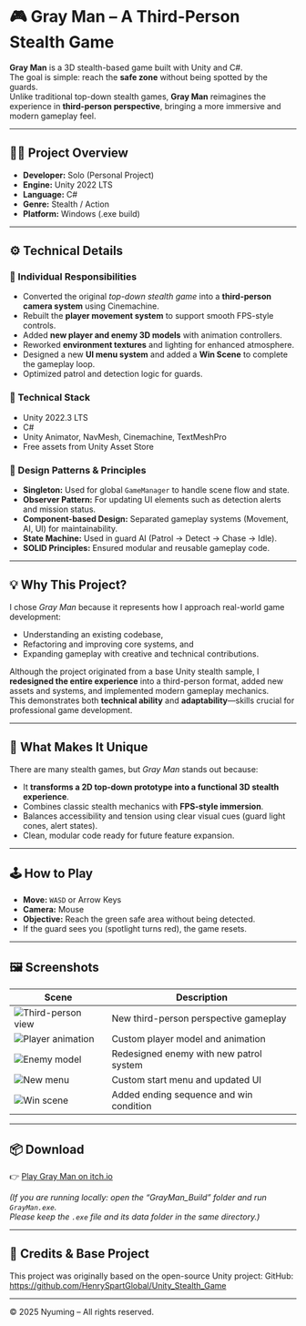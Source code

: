 # 🎮 Gray Man – A Third-Person Stealth Game

**Gray Man** is a 3D stealth-based game built with Unity and C#.  
The goal is simple: reach the **safe zone** without being spotted by the guards.  
Unlike traditional top-down stealth games, **Gray Man** reimagines the experience in **third-person perspective**, bringing a more immersive and modern gameplay feel.

---

## 🧍‍♂️ Project Overview

- **Developer:** Solo (Personal Project)
- **Engine:** Unity 2022 LTS
- **Language:** C#
- **Genre:** Stealth / Action
- **Platform:** Windows (.exe build)

---

## ⚙️ Technical Details

### 🧠 Individual Responsibilities
- Converted the original *top-down stealth game* into a **third-person camera system** using Cinemachine.
- Rebuilt the **player movement system** to support smooth FPS-style controls.
- Added **new player and enemy 3D models** with animation controllers.
- Reworked **environment textures** and lighting for enhanced atmosphere.
- Designed a new **UI menu system** and added a **Win Scene** to complete the gameplay loop.
- Optimized patrol and detection logic for guards.

### 🧩 Technical Stack
- Unity 2022.3 LTS  
- C#  
- Unity Animator, NavMesh, Cinemachine, TextMeshPro  
- Free assets from Unity Asset Store  

### 🧱 Design Patterns & Principles
- **Singleton:** Used for global `GameManager` to handle scene flow and state.
- **Observer Pattern:** For updating UI elements such as detection alerts and mission status.
- **Component-based Design:** Separated gameplay systems (Movement, AI, UI) for maintainability.
- **State Machine:** Used in guard AI (Patrol → Detect → Chase → Idle).
- **SOLID Principles:** Ensured modular and reusable gameplay code.

---

## 💡 Why This Project?

I chose *Gray Man* because it represents how I approach real-world game development:
- Understanding an existing codebase,  
- Refactoring and improving core systems, and  
- Expanding gameplay with creative and technical contributions.

Although the project originated from a base Unity stealth sample, I **redesigned the entire experience** into a third-person format, added new assets and systems, and implemented modern gameplay mechanics.  
This demonstrates both **technical ability** and **adaptability**—skills crucial for professional game development.

---

## 🎯 What Makes It Unique

There are many stealth games, but *Gray Man* stands out because:
- It **transforms a 2D top-down prototype into a functional 3D stealth experience**.  
- Combines classic stealth mechanics with **FPS-style immersion**.  
- Balances accessibility and tension using clear visual cues (guard light cones, alert states).  
- Clean, modular code ready for future feature expansion.

---

## 🕹️ How to Play

- **Move:** `WASD` or Arrow Keys  
- **Camera:** Mouse  
- **Objective:** Reach the green safe area without being detected.  
- If the guard sees you (spotlight turns red), the game resets.

---

## 🖼️ Screenshots

| Scene | Description |
|--------|--------------|
| ![Third-person view](./Screenshots/thirdperson_view.jpg) | New third-person perspective gameplay |
| ![Player animation](./Screenshots/player_animation.jpg) | Custom player model and animation |
| ![Enemy model](./Screenshots/enemy_model.jpg) | Redesigned enemy with new patrol system |
| ![New menu](./Screenshots/menu_ui.jpg) | Custom start menu and updated UI |
| ![Win scene](./Screenshots/win_scene.jpg) | Added ending sequence and win condition |

---

## 📦 Download

👉 [Play Gray Man on itch.io](https://your-itch-page-link-here)

*(If you are running locally: open the “GrayMan_Build” folder and run `GrayMan.exe`.  
Please keep the `.exe` file and its data folder in the same directory.)*

---
## 🔗 Credits & Base Project

This project was originally based on the open-source Unity project:
GitHub: https://github.com/HenrySpartGlobal/Unity_Stealth_Game

---

© 2025 Nyuming – All rights reserved.
